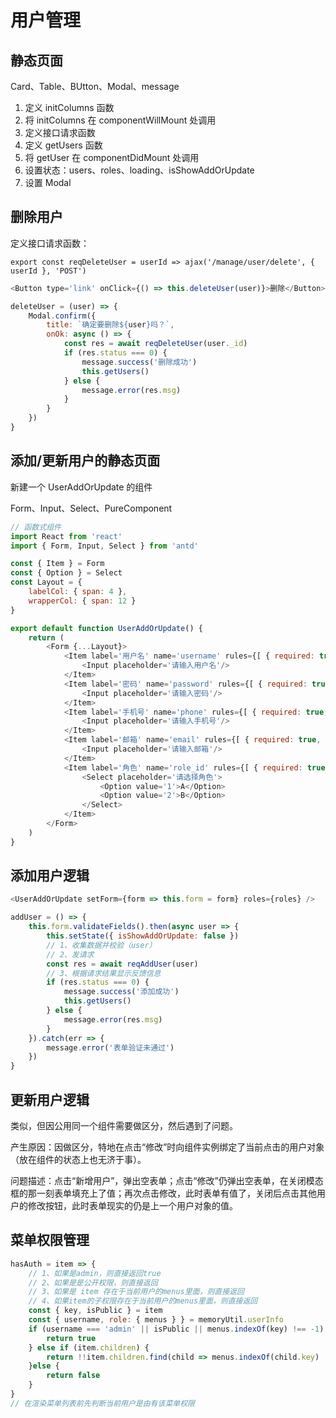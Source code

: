 # 用户管理

## 静态页面

Card、Table、BUtton、Modal、message

1. 定义 initColumns 函数
2. 将 initColumns 在 componentWillMount 处调用
3. 定义接口请求函数
4. 定义 getUsers 函数
5. 将 getUser 在 componentDidMount 处调用
6. 设置状态：users、roles、loading、isShowAddOrUpdate
7. 设置 Modal

## 删除用户

定义接口请求函数：

`export const reqDeleteUser = userId => ajax('/manage/user/delete', { userId }, 'POST')`

```javascript
<Button type='link' onClick={() => this.deleteUser(user)}>删除</Button>

deleteUser = (user) => {
    Modal.confirm({
        title: `确定要删除${user}吗？`,
        onOk: async () => {
            const res = await reqDeleteUser(user._id)
            if (res.status === 0) {
                message.success('删除成功')
                this.getUsers()
            } else {
                message.error(res.msg)
            }
        }
    })
}
```

## 添加/更新用户的静态页面

新建一个 UserAddOrUpdate 的组件

Form、Input、Select、PureComponent

```javascript
// 函数式组件
import React from 'react'
import { Form, Input, Select } from 'antd'

const { Item } = Form
const { Option } = Select
const Layout = {
    labelCol: { span: 4 },
    wrapperCol: { span: 12 }
}

export default function UserAddOrUpdate() {
    return (
        <Form {...Layout}>
            <Item label='用户名' name='username' rules={[ { required: true, message: '用户名不能为空' } ]}>
                <Input placeholder='请输入用户名'/>
            </Item>
            <Item label='密码' name='password' rules={[ { required: true, message: '密码不能为空' } ]}>
                <Input placeholder='请输入密码'/>
            </Item>
            <Item label='手机号' name='phone' rules={[ { required: true, message: '手机号不能为空' } ]}>
                <Input placeholder='请输入手机号'/>
            </Item>
            <Item label='邮箱' name='email' rules={[ { required: true, message: '邮箱不能为空' } ]}>
                <Input placeholder='请输入邮箱'/>
            </Item>
            <Item label='角色' name='role_id' rules={[ { required: true, message: '角色不能为空' } ]}>
                <Select placeholder='请选择角色'>
                    <Option value='1'>A</Option>
                    <Option value='2'>B</Option>
                </Select>
            </Item>
        </Form>
    )
}
```


## 添加用户逻辑

```javascript
<UserAddOrUpdate setForm={form => this.form = form} roles={roles} />

addUser = () => {
    this.form.validateFields().then(async user => {
        this.setState({ isShowAddOrUpdate: false })
        // 1、收集数据并校验（user）
        // 2、发请求
        const res = await reqAddUser(user)
        // 3、根据请求结果显示反馈信息
        if (res.status === 0) {
            message.success('添加成功')
            this.getUsers()
        } else {
            message.error(res.msg)
        }
    }).catch(err => {
        message.error('表单验证未通过')
    })
}
```


## 更新用户逻辑

类似，但因公用同一个组件需要做区分，然后遇到了问题。

产生原因：因做区分，特地在点击“修改”时向组件实例绑定了当前点击的用户对象（放在组件的状态上也无济于事）。

问题描述：点击“新增用户”，弹出空表单；点击“修改”仍弹出空表单，在关闭模态框的那一刻表单填充上了值；再次点击修改，此时表单有值了，关闭后点击其他用户的修改按钮，此时表单现实的仍是上一个用户对象的值。

## 菜单权限管理

```javascript
hasAuth = item => {
    // 1、如果是admin，则直接返回true
    // 2、如果是是公开权限，则直接返回
    // 3、如果是 item 存在于当前用户的menus里面，则直接返回
    // 4、如果item的子权限存在于当前用户的menus里面，则直接返回
    const { key, isPublic } = item
    const { username, role: { menus } } = memoryUtil.userInfo
    if (username === 'admin' || isPublic || menus.indexOf(key) !== -1) {
        return true
    } else if (item.children) {
        return !!item.children.find(child => menus.indexOf(child.key) !== -1)
    }else {
        return false
    }
}
// 在渲染菜单列表前先判断当前用户是由有该菜单权限
```
